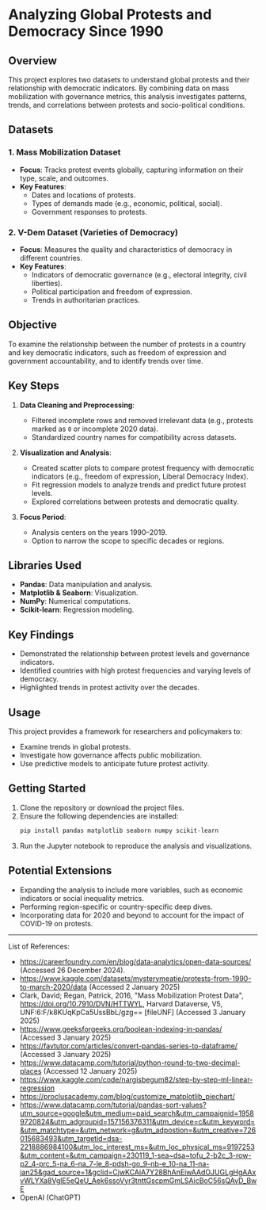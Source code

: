 # **Analyzing Global Protests and Democracy Since 1990**

## **Overview**
This project explores two datasets to understand global protests and their relationship with democratic indicators. By combining data on mass mobilization with governance metrics, this analysis investigates patterns, trends, and correlations between protests and socio-political conditions.

## **Datasets**
### 1. **Mass Mobilization Dataset**
- **Focus**: Tracks protest events globally, capturing information on their type, scale, and outcomes.
- **Key Features**:
  - Dates and locations of protests.
  - Types of demands made (e.g., economic, political, social).
  - Government responses to protests.

### 2. **V-Dem Dataset (Varieties of Democracy)**
- **Focus**: Measures the quality and characteristics of democracy in different countries.
- **Key Features**:
  - Indicators of democratic governance (e.g., electoral integrity, civil liberties).
  - Political participation and freedom of expression.
  - Trends in authoritarian practices.

## **Objective**
To examine the relationship between the number of protests in a country and key democratic indicators, such as freedom of expression and government accountability, and to identify trends over time.

## **Key Steps**
1. **Data Cleaning and Preprocessing**:
   - Filtered incomplete rows and removed irrelevant data (e.g., protests marked as `0` or incomplete 2020 data).
   - Standardized country names for compatibility across datasets.
   
2. **Visualization and Analysis**:
   - Created scatter plots to compare protest frequency with democratic indicators (e.g., freedom of expression, Liberal Democracy Index).
   - Fit regression models to analyze trends and predict future protest levels.
   - Explored correlations between protests and democratic quality.

3. **Focus Period**:
   - Analysis centers on the years 1990–2019.
   - Option to narrow the scope to specific decades or regions.

## **Libraries Used**
- **Pandas**: Data manipulation and analysis.
- **Matplotlib & Seaborn**: Visualization.
- **NumPy**: Numerical computations.
- **Scikit-learn**: Regression modeling.

## **Key Findings**
- Demonstrated the relationship between protest levels and governance indicators.
- Identified countries with high protest frequencies and varying levels of democracy.
- Highlighted trends in protest activity over the decades.

## **Usage**
This project provides a framework for researchers and policymakers to:
- Examine trends in global protests.
- Investigate how governance affects public mobilization.
- Use predictive models to anticipate future protest activity.

## **Getting Started**
1. Clone the repository or download the project files.
2. Ensure the following dependencies are installed:
   ```bash
   pip install pandas matplotlib seaborn numpy scikit-learn
   ```
3. Run the Jupyter notebook to reproduce the analysis and visualizations.

## **Potential Extensions**
- Expanding the analysis to include more variables, such as economic indicators or social inequality metrics.
- Performing region-specific or country-specific deep dives.
- Incorporating data for 2020 and beyond to account for the impact of COVID-19 on protests.

***

List of References:
- https://careerfoundry.com/en/blog/data-analytics/open-data-sources/ (Accessed 26 December 2024).
- https://www.kaggle.com/datasets/mysterymeatie/protests-from-1990-to-march-2020/data (Accessed 2 January 2025)
- Clark, David; Regan, Patrick, 2016, "Mass Mobilization Protest Data", https://doi.org/10.7910/DVN/HTTWYL, Harvard Dataverse, V5, UNF:6:F/k8KUqKpCa5UssBbL/gzg== [fileUNF] (Accessed 3 January 2025)
- https://www.geeksforgeeks.org/boolean-indexing-in-pandas/ (Accessed 3 January 2025)
- https://favtutor.com/articles/convert-pandas-series-to-dataframe/ (Accessed 3 January 2025)
- https://www.datacamp.com/tutorial/python-round-to-two-decimal-places (Accessed 12 January 2025)
- https://www.kaggle.com/code/nargisbegum82/step-by-step-ml-linear-regression
- https://proclusacademy.com/blog/customize_matplotlib_piechart/
- https://www.datacamp.com/tutorial/pandas-sort-values?utm_source=google&utm_medium=paid_search&utm_campaignid=19589720824&utm_adgroupid=157156376311&utm_device=c&utm_keyword=&utm_matchtype=&utm_network=g&utm_adpostion=&utm_creative=726015683493&utm_targetid=dsa-2218886984100&utm_loc_interest_ms=&utm_loc_physical_ms=9197253&utm_content=&utm_campaign=230119_1-sea~dsa~tofu_2-b2c_3-row-p2_4-prc_5-na_6-na_7-le_8-pdsh-go_9-nb-e_10-na_11-na-jan25&gad_source=1&gclid=CjwKCAiA7Y28BhAnEiwAAdOJUGLgHgAAxvWLYXa8VglE5eQeU_Aek6ssoVyr3tnttGscpmGmLSAicBoC56sQAvD_BwE
- OpenAI (ChatGPT)
